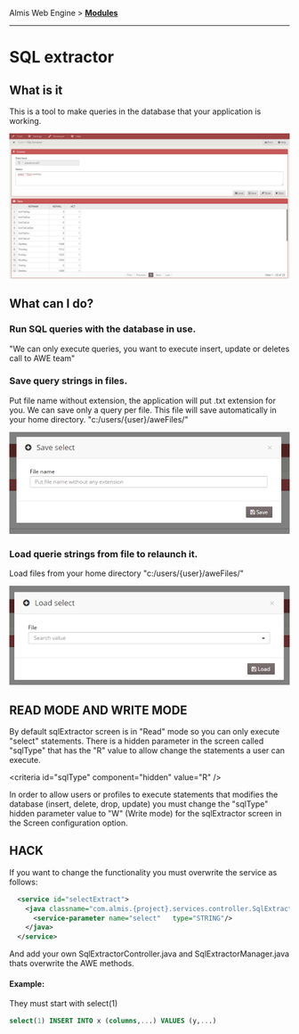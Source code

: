 Almis Web Engine > **[Modules](modules.md#tools-module)**

---

# **SQL extractor**

## What is it

This is a tool to make queries in the database that your application is working.

![SQL Extractor](images/SQL_Extractor.png)

## What can I do?

### Run SQL queries with the database in use.

"We can only execute queries, you want to execute insert, update or deletes call to AWE team"


### Save query strings in files.

Put file name without extension, the application will put .txt extension for you. We can save only a query per file. This file will save automatically in your home directory. "c:/users/{user}/aweFiles/"

![save_query](images/save_query.png)

### Load querie strings from file to relaunch it.

Load files from your home directory "c:/users/{user}/aweFiles/"

![load_query](images/load_query.png)

## READ MODE AND WRITE MODE

By default sqlExtractor screen is in "Read" mode so you can only execute "select" statements. There is a hidden parameter in the screen called "sqlType" that has the "R" value to allow change the statements a user can execute.


&lt;criteria id="sqlType" component="hidden" value="R" /&gt;


In order to allow users or profiles to execute statements that modifies the database (insert, delete, drop, update) you must change the "sqlType" hidden parameter value to "W" (Write mode) for the sqlExtractor screen in the Screen configuration option.

## HACK

If you want to change the functionality you must overwrite the service as follows:

```XML
  <service id="selectExtract">
    <java classname="com.almis.{project}.services.controller.SqlExtractorController" method="extractData" >
      <service-parameter name="select"   type="STRING"/>
    </java>
  </service>
```

And add your own SqlExtractorController.java and SqlExtractorManager.java thats overwrite the AWE methods.

#### Example:

They must start with select(1)

```sql
select(1) INSERT INTO x (columns,...) VALUES (y,...)
```


